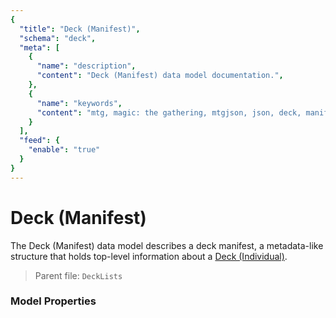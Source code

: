 ```yaml
---
{
  "title": "Deck (Manifest)",
  "schema": "deck",
  "meta": [
    {
      "name": "description",
      "content": "Deck (Manifest) data model documentation.",
    },
    {
      "name": "keywords",
      "content": "mtg, magic: the gathering, mtgjson, json, deck, manifest",
    }
  ],
  "feed": {
    "enable": "true"
  }
}
---
```


# Deck (Manifest)

The Deck (Manifest) data model describes a deck manifest, a metadata-like structure that holds top-level information about a [Deck (Individual)](../deck-individual/).

> Parent file: `DeckLists`

### Model Properties

<Documentation/>
